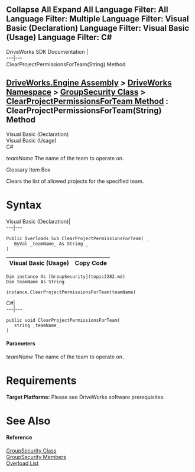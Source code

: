 Collapse All Expand All Language Filter: All  Language Filter: Multiple  Language Filter: Visual Basic (Declaration) Language Filter: Visual Basic (Usage) Language Filter: C#  
---  
DriveWorks SDK Documentation  |   
---|---  
ClearProjectPermissionsForTeam(String) Method   
  
[DriveWorks.Engine Assembly](topic2156.md) > [DriveWorks Namespace](topic2159.md) > [GroupSecurity Class](topic3282.md) > [ClearProjectPermissionsForTeam Method](topic3292.md) : ClearProjectPermissionsForTeam(String) Method  
---  
  
Visual Basic (Declaration)    
Visual Basic (Usage)    
C# 

_teamName_
    The name of the team to operate on.

Glossary Item Box

Clears the list of allowed projects for the specified team. 

# Syntax

Visual Basic (Declaration)|   
---|---  
      
    
    Public Overloads Sub ClearProjectPermissionsForTeam( _
       ByVal _teamName_ As String _
    )   
  
Visual Basic (Usage)| Copy Code  
---|---  
      
    
    Dim instance As [GroupSecurity](topic3282.md)
    Dim teamName As String
     
    instance.ClearProjectPermissionsForTeam(teamName)  
  
C#|   
---|---  
      
    
    public void ClearProjectPermissionsForTeam( 
       string _teamName_
    )  
  
#### Parameters

 _teamName_
    The name of the team to operate on.

# Requirements

**Target Platforms:** Please see DriveWorks software prerequisites.

# See Also

#### Reference

[GroupSecurity Class](topic3282.md)   
[GroupSecurity Members](topic3283.md)   
[Overload List](topic3292.md)


